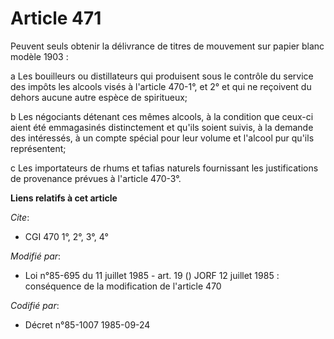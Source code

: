 # Article 471

Peuvent seuls obtenir la délivrance de titres de mouvement sur papier blanc modèle 1903 :

a  Les bouilleurs ou distillateurs qui produisent sous le contrôle du service des impôts les alcools visés à l'article
470-1°, et 2° et qui ne reçoivent du dehors aucune autre espèce de spiritueux;

b  Les négociants détenant ces mêmes alcools, à la condition que ceux-ci aient été emmagasinés distinctement et qu'ils soient
suivis, à la demande des intéressés, à un compte spécial pour leur volume et l'alcool pur qu'ils représentent;

c  Les importateurs de rhums et tafias naturels fournissant les justifications de provenance prévues à l'article 470-3°.

**Liens relatifs à cet article**

_Cite_:

  - CGI 470 1°, 2°, 3°, 4°

_Modifié par_:

  - Loi n°85-695 du 11 juillet 1985 - art. 19 () JORF 12 juillet 1985 : conséquence de la modification de l'article 470

_Codifié par_:

  - Décret n°85-1007 1985-09-24
